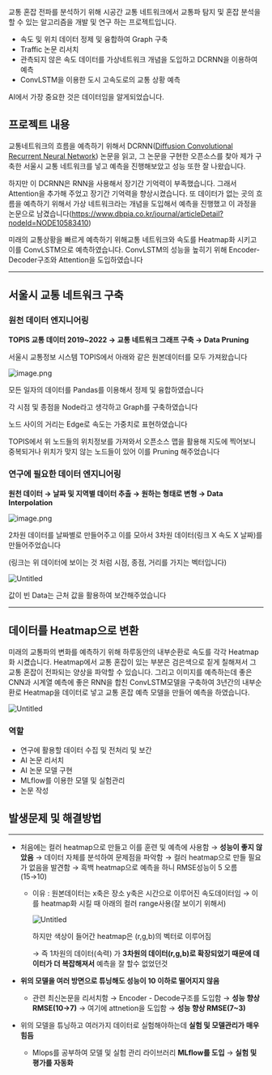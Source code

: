 교통 혼잡 전파를 분석하기 위해 시공간 교통 네트워크에서 교통파 탐지 및 혼잡 분석을 할 수 있는 알고리즘을 개발 및 연구 하는 프로젝트입니다. 

- 속도 및 위치 데이터 정제 및 융합하여 Graph 구축
- Traffic 논문 리서치
- 관측되지 않은 속도 데이터를 가상네트워크 개념을 도입하고 DCRNN을 이용하여 예측
- ConvLSTM을 이용한 도시 고속도로의 교통 상황 예측

AI에서 가장 중요한 것은 데이터임을 알게되었습니다.

## 프로젝트 내용

교통네트워크의 흐름을 예측하기 위해서 DCRNN([Diffusion Convolutional Recurrent Neural Network](https://arxiv.org/abs/1707.01926)) 논문을 읽고, 그 논문을 구현한 오픈소스를 찾아 제가 구축한 서울시 교통 네트워크를 넣고 예측을 진행해보았고 성능 또한 잘 나왔습니다.

하지만 이 DCRNN은 RNN을 사용해서 장기간 기억력이 부족했습니다. 그래서 Attention을 추가해 주었고 장기간 기억력을 향상시켰습니다. 또 데이터가 없는 곳의 흐름을 예측하기 위해서 가상 네트워크라는 개념을 도입해서 예측을 진행했고 이 과정을 논문으로 남겼습니다(https://www.dbpia.co.kr/journal/articleDetail?nodeId=NODE10583410)

미래의 교통상황을 빠르게 예측하기 위해교통 네트워크와 속도를 Heatmap화 시키고 이를 ConvLSTM으로 예측하였습니다.
ConvLSTM의 성능을 높히기 위해 Encoder-Decoder구조와 Attention을 도입하였습니다

---

## 서울시 교통 네트워크 구축

### 원천 데이터 엔지니어링

**TOPIS 교통 데이터 2019~2022 → 교통 네트워크 그래프 구축 → Data Pruning**

서울시 교통정보 시스템 TOPIS에서 아래와 같은 원본데이터를 모두 가져왔습니다

![image.png](https://github.com/user-attachments/assets/961d4061-2259-4257-832e-7980d88e2481)

모든 일자의 데이터를 Pandas를 이용해서 정제 및 융합하였습니다

각 시점 및 종점을 Node라고 생각하고 Graph를 구축하였습니다

노드 사이의 거리는 Edge로 속도는 가중치로 표현하였습니다

TOPIS에서 위 노드들의 위치정보를 가져와서 오픈소스 맵을 활용해 지도에 찍어보니 중복되거나 위치가 맞지 않는 노드들이 있어 이를 Pruning 해주었습니다

### 연구에 필요한 데이터 엔지니어링

**원천 데이터 → 날짜 및 지역별 데이터 추출 → 원하는 형태로 변형 → Data Interpolation**

![image.png](https://github.com/user-attachments/assets/1a5b2687-1ed8-47fa-886a-f17e56a45b40)

2차원 데이터를 날짜별로 만들어주고 이를 모아서 3차원 데이터(링크 X 속도 X 날짜)를 만들어주었습니다

(링크는 위 데이터에 보이는 것 처럼 시점, 종점, 거리를 가지는 벡터입니다)

![Untitled](https://github.com/user-attachments/assets/64d7a392-980d-4e43-b40a-7d7ae2a791eb)

값이 빈 Data는 근처 값을 활용하여 보간해주었습니다

---

## 데이터를 Heatmap으로 변환

미래의 교통파의 변화를 예측하기 위해 하루동안의 내부순환로 속도를 각각 Heatmap화 시켰습니다.
Heatmap에서 교통 혼잡이 있는 부분은 검은색으로 짙게 칠해져서 그 교통 혼잡이 전파되는 양상을 파악할 수 있습니다. 그리고 이미지를 예측하는데 좋은 CNN과 시계열 예측에 좋은 RNN을 합친 ConvLSTM모델을 구축하여 3년간의 내부순환로 Heatmap을 데이터로 넣고 교통 혼잡 예측 모델을 만들어 예측을 하였습니다.

![Untitled](https://github.com/user-attachments/assets/9ea717be-5d24-4254-be2e-42150311a83a)

### 역할

- 연구에 활용할 데이터 수집 및 전처리 및 보간
- AI 논문 리서치
- AI 논문 모델 구현
- MLflow를 이용한 모델 및 실험관리
- 논문 작성

## 발생문제 및 해결방법

---

- 처음에는 컬러 heatmap으로 만들고 이를 훈련 및 예측에 사용함 →
**성능이 좋지 않았음** → 데이터 자체를 분석하여 문제점을 파악함
→ 컬러 heatmap으로 만들 필요가 없음을 발견함 → 흑백 heatmap으로 예측을 하니 RMSE성능이 5 오름 (15→10)
    - 이유 : 원본데이터는 x축은 장소 y축은 시간으로 이루어진 속도데이터임 → 이를 heatmap화 시킬 때  아래의 컬러 range사용(잘 보이기 위해서)
        
        ![Untitled](https://github.com/user-attachments/assets/3c0adec1-56bc-40ca-ad5c-2d1494b90d51)
        
        하지만 색상이 들어간 heatmap은 (r,g,b)의 벡터로 이루어짐
        
        → 즉 1차원의 데이터(속력) 가 **3차원의 데이터(r,g,b)로 확장되었기 때문에 데이터가 더 복잡해져서** 예측을 잘 할수 없었던것
        
- **위의 모델을 여러 방면으로 튜닝해도 성능이 10 이하로 떨어지지 않음**
    - 관련 최신논문을 리서치함 → Encoder - Decode구조를 도입함 → **성능 향상 RMSE(10→7)**
    → 여기에 attnetion을 도입함 → **성능 향상 RMSE(7~3)**
- 위의 모델을 튜닝하고 여러가지 데이터로 실험해야하는데 **실험 및 모델관리가 매우 힘듬**
    - Mlops를 공부하여 모델 및 실험 관리 라이브러리 **MLflow를 도입** → **실험 및 평가를 자동화**
